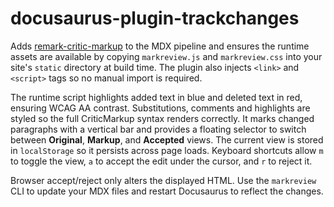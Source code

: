 # docusaurus-plugin-trackchanges

Adds [remark-critic-markup](https://www.npmjs.com/package/remark-critic-markup) to the MDX pipeline and ensures the runtime assets are available by copying `markreview.js` and `markreview.css` into your site's `static` directory at build time. The plugin also injects `<link>` and `<script>` tags so no manual import is required.

The runtime script highlights added text in blue and deleted text in red, ensuring WCAG&nbsp;AA contrast. Substitutions, comments and highlights are styled so the full CriticMarkup syntax renders correctly. It marks changed paragraphs with a vertical bar and provides a floating selector to switch between **Original**, **Markup**, and **Accepted** views. The current view is stored in `localStorage` so it persists across page loads. Keyboard shortcuts allow `m` to toggle the view, `a` to accept the edit under the cursor, and `r` to reject it.

Browser accept/reject only alters the displayed HTML. Use the `markreview` CLI to update your MDX files and restart Docusaurus to reflect the changes.

